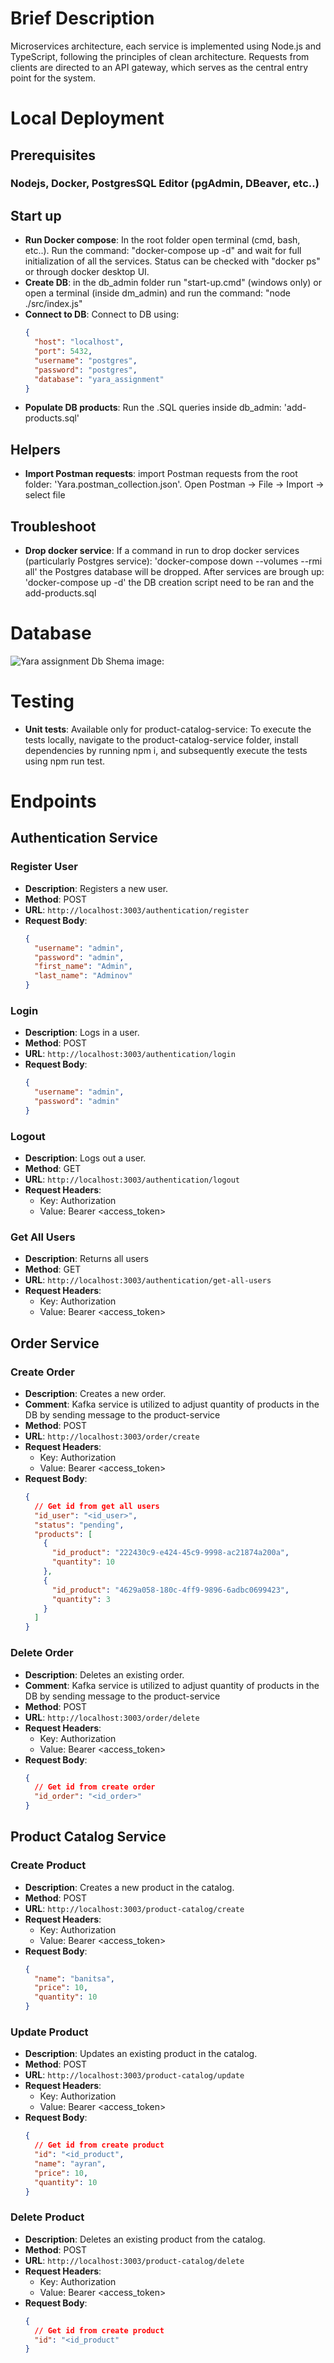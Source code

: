 # Brief Description

Microservices architecture, each service is implemented using Node.js and TypeScript, following the principles of clean architecture. Requests from clients are directed to an API gateway, which serves as the central entry point for the system.

# Local Deployment

## Prerequisites

### Nodejs, Docker, PostgresSQL Editor (pgAdmin, DBeaver, etc..)

## Start up

- **Run Docker compose**: In the root folder open terminal (cmd, bash, etc..). Run the command: "docker-compose up -d" and wait for full initialization of all the services. Status can be checked with "docker ps" or through docker desktop UI.
- **Create DB**: in the db_admin folder run "start-up.cmd" (windows only) or open a terminal (inside dm_admin) and run the command: "node ./src/index.js"
- **Connect to DB**: Connect to DB using:
  ```json
  {
    "host": "localhost",
    "port": 5432,
    "username": "postgres",
    "password": "postgres",
    "database": "yara_assignment"
  }
  ```
- **Populate DB products**: Run the .SQL queries inside db_admin: 'add-products.sql'

## Helpers

- **Import Postman requests**: import Postman requests from the root folder: 'Yara.postman_collection.json'. Open Postman -> File -> Import -> select file

## Troubleshoot

- **Drop docker service**: If a command in run to drop docker services (particularly Postgres service): 'docker-compose down --volumes --rmi all' the Postgres database will be dropped. After services are brough up: 'docker-compose up -d' the DB creation script need to be ran and the add-products.sql

# Database

![Yara assignment Db Shema image:](https://github.com/statichobanov/SeniorBackendDevTest/blob/70ea3f6812ab2cd745d468afac5b0b368b96838c/db_admin/db_scema/db_diagram.png "yara_assignment Db shema")

# Testing

- **Unit tests**: Available only for product-catalog-service: To execute the tests locally, navigate to the product-catalog-service folder, install dependencies by running npm i, and subsequently execute the tests using npm run test.

# Endpoints

## Authentication Service

### Register User

- **Description**: Registers a new user.
- **Method**: POST
- **URL**: `http://localhost:3003/authentication/register`
- **Request Body**:
  ```json
  {
    "username": "admin",
    "password": "admin",
    "first_name": "Admin",
    "last_name": "Adminov"
  }
  ```

### Login

- **Description**: Logs in a user.
- **Method**: POST
- **URL**: `http://localhost:3003/authentication/login`
- **Request Body**:
  ```json
  {
    "username": "admin",
    "password": "admin"
  }
  ```

### Logout

- **Description**: Logs out a user.
- **Method**: GET
- **URL**: `http://localhost:3003/authentication/logout`
- **Request Headers**:
  - Key: Authorization
  - Value: Bearer \<access_token>

### Get All Users

- **Description**: Returns all users
- **Method**: GET
- **URL**: `http://localhost:3003/authentication/get-all-users`
- **Request Headers**:
  - Key: Authorization
  - Value: Bearer \<access_token>

## Order Service

### Create Order

- **Description**: Creates a new order.
- **Comment**: Kafka service is utilized to adjust quantity of products in the DB by sending message to the product-service
- **Method**: POST
- **URL**: `http://localhost:3003/order/create`
- **Request Headers**:
  - Key: Authorization
  - Value: Bearer \<access_token>
- **Request Body**:
  ```json
  {
    // Get id from get all users
    "id_user": "<id_user>",
    "status": "pending",
    "products": [
      {
        "id_product": "222430c9-e424-45c9-9998-ac21874a200a",
        "quantity": 10
      },
      {
        "id_product": "4629a058-180c-4ff9-9896-6adbc0699423",
        "quantity": 3
      }
    ]
  }
  ```

### Delete Order

- **Description**: Deletes an existing order.
- **Comment**: Kafka service is utilized to adjust quantity of products in the DB by sending message to the product-service
- **Method**: POST
- **URL**: `http://localhost:3003/order/delete`
- **Request Headers**:
  - Key: Authorization
  - Value: Bearer \<access_token>
- **Request Body**:
  ```json
  {
    // Get id from create order
    "id_order": "<id_order>"
  }
  ```

## Product Catalog Service

### Create Product

- **Description**: Creates a new product in the catalog.
- **Method**: POST
- **URL**: `http://localhost:3003/product-catalog/create`
- **Request Headers**:
  - Key: Authorization
  - Value: Bearer \<access_token>
- **Request Body**:
  ```json
  {
    "name": "banitsa",
    "price": 10,
    "quantity": 10
  }
  ```

### Update Product

- **Description**: Updates an existing product in the catalog.
- **Method**: POST
- **URL**: `http://localhost:3003/product-catalog/update`
- **Request Headers**:
  - Key: Authorization
  - Value: Bearer \<access_token>
- **Request Body**:
  ```json
  {
    // Get id from create product
    "id": "<id_product",
    "name": "ayran",
    "price": 10,
    "quantity": 10
  }
  ```

### Delete Product

- **Description**: Deletes an existing product from the catalog.
- **Method**: POST
- **URL**: `http://localhost:3003/product-catalog/delete`
- **Request Headers**:
  - Key: Authorization
  - Value: Bearer \<access_token>
- **Request Body**:
  ```json
  {
    // Get id from create product
    "id": "<id_product"
  }
  ```
